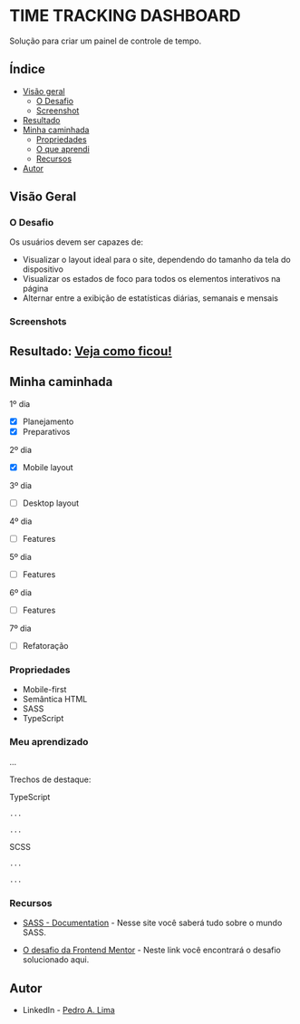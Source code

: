 # TIME TRACKING DASHBOARD
Solução para criar um painel de controle de tempo.

## Índice

- [Visão geral](#visao-geral)
  - [O Desafio](#o-desafio)
  - [Screenshot](#screenshot)
- [Resultado](#resultado)
- [Minha caminhada](#minha-caminhada)
  - [Propriedades](#propriedades)
  - [O que aprendi](#o-que-aprendi)
  - [Recursos](#recursos)
- [Autor](#autor)

## Visão Geral

### O Desafio

Os usuários devem ser capazes de:

- Visualizar o layout ideal para o site, dependendo do tamanho da tela do dispositivo
- Visualizar os estados de foco para todos os elementos interativos na página
- Alternar entre a exibição de estatísticas diárias, semanais e mensais

### Screenshots

<html>
  <!-- <h4>Menu mobile</h4>
  <img src="./assets/img/" width="300px">
  <h4>Layout mobile</h4>
  <img src="./assets/img/.png" width="300px">
  <h4>Layout desktop </h4>
  <img src="./assets/img/" width="920px"> -->
</html>

## Resultado: [Veja como ficou!](https://painel-temporal.vercel.app/)

## Minha caminhada

1º dia
- [x] Planejamento
- [x] Preparativos

2º dia
- [x] Mobile layout

3º dia
- [ ] Desktop layout

4º dia
- [ ] Features

5º dia
- [ ] Features

6º dia
- [ ] Features

7º dia
- [ ] Refatoração

### Propriedades

- Mobile-first
- Semântica HTML
- SASS
- TypeScript

### Meu aprendizado
...

Trechos de destaque:

TypeScript
```scss
...

...
```

SCSS
```scss
...

...
```

### Recursos

- [SASS - Documentation](https://sass-lang.com/documentation/) - Nesse site você saberá tudo sobre o mundo SASS.

- [O desafio da Frontend Mentor](https://www.frontendmentor.io/challenges/easybank-landing-page-WaUhkoDN) - Neste link você encontrará o desafio solucionado aqui.

## Autor

- LinkedIn - [Pedro A. Lima](https://www.frontendmentor.io/challenges/time-tracking-dashboard-UIQ7167Jw)
